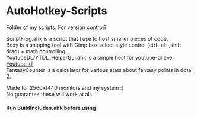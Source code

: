 # AutoHotkey-Scripts
 Folder of my scripts. For version control?
 
 ScriptFrog.ahk is a script that I use to host smaller pieces of code.<br />
 Boxy is a snipping tool with Gimp box select style control (ctrl-,alt-,shift drag) + math controlling.<br />
 YoutubeDL/YTDL_HelperGui.ahk is a simple host for youtube-dl.exe. [Youtube-dl](https://rg3.github.io/youtube-dl)<br />
 FantasyCounter is a calculator for various stats about fantasy points in dota 2.
 
 Made for 2560x1440 monitors and my system :)<br />
 No guarantee these will work at all. 
 
 #### Run BuildIncludes.ahk before using
